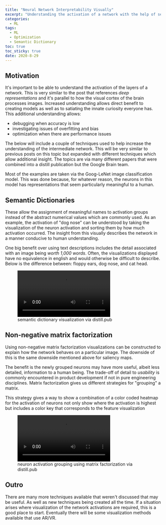 ```yaml
---
title: "Neural Network Interpretability Visually" 
excerpt: "Understanding the activation of a network with the help of semantic dictionaries and non-neg matrix factorization."
categories:
  - ML
tags:
  - ML
  - Optimization
  - Semantic Dictionary
toc: true
toc_sticky: true
date: 2020-8-29
---
```

<script id="MathJax-script" async src="https://cdnjs.cloudflare.com/ajax/libs/mathjax/2.7.7/MathJax.js?config=TeX-MML-AM_CHTML"></script>
<script async src="https://unpkg.com/mermaid@8.6.4/dist/mermaid.min.js"></script>

## Motivation
It's important to be able to understand the activation of the layers of a network. This is very similar to the post that references *deep representations* and it's parallel to how the visual cortex of the brain processes images. Increased understanding allows direct benefit to creating models as well as to satiating the innate curiosity everyone has. This additional understanding allows:
- debugging when accuracy is low
- investigating issues of overfitting and bias
- optimization when there are performance issues

The below will include a couple of techniques used to help increase the understanding of the intermediate network. This will be very similar to previous posts on this topic but expanded with different techniques which allow additional insight. The topics are via many different papers that were combined into a distill publication but the Google Brain team.

Most of the examples are taken via the Goog-LeNet image classification model. This was done because, for whatever reason, the neurons in this model has representations that seem particularly meaningful to a human.

## Semantic Dictionaries
These allow the assignment of meaningful names to activation groups instead of the abstract numerical values which are commonly used. As an example, the activation of "dog nose" can be understood by taking the visualization of the neuron activation and sorting them by how much activation occurred. The insight from this visually describes the network in a manner conducive to human understanding. 

One big benefit over using text descriptions includes the detail associated with an image being *worth 1,000 words*. Often, the visualizations displayed have no equivalence in english and would otherwise be difficult to describe. Below is the difference between: floppy ears, dog nose, and cat head.

<figure class='align-center'> <video autoplay='autoplay' loop='loop'>
    <source src='{{ site.baseurl }}/assets/posts/nn-interpret-visual/semantic-dictionary.webm' type='video/webm'>
  </video>
  <figcaption>semantic dictionary visualization via distill.pub</figcaption>
</figure>

## Non-negative matrix factorization
Using non-negative matrix factorization visualizations can be constructed to explain how the network behaves on a particular image. The downside of this is the same downside mentioned above for saliency maps.

The benefit is the newly grouped neurons may have more useful, albeit less detailed, information to a human being. The trade-off of detail to *usability* is commonly encountered in product development if not in pure engineering disciplines. Matrix factorization gives us different strategies for "grouping" a matrix.

This strategy gives a way to show a combination of a color coded heatmap for the activation of neurons not only show where the activation is highest but includes a color key that corresponds to the feature visualization

<figure class='align-center'> <video autoplay='autoplay' loop='loop'> <source src='{{ site.baseurl }}/assets/posts/nn-interpret-visual/matrix-factorization.webm' type='video/webm'> </video> <figcaption>neuron activation grouping using matrix factorization via distill.pub</figcaption> </figure> 

## Outro
There are many more techniques available that weren't discussed that may be useful. As well as new techniques being created all the time. If a situation arises where visualization of the network activations are required, this is a good place to start. Eventually there will be some visualization methods available that use AR/VR.